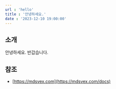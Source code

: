 ```yaml
---
url : 'hello'
title : '안녕하세요.'
date : '2023-12-10 19:00:00'
---
```


## 소개

안녕하세요.
반갑습니다.

## 참조

- [https://mdsvex.com](https://mdsvex.com/docs)